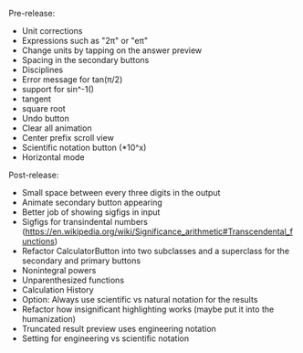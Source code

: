 Pre-release:
- Unit corrections
- Expressions such as "2π" or "eπ"
- Change units by tapping on the answer preview
- Spacing in the secondary buttons
- Disciplines
- Error message for tan(π/2)
- support for sin^-1()
- tangent
- square root
- Undo button
- Clear all animation
- Center prefix scroll view
- Scientific notation button (*10^x)
- Horizontal mode

Post-release:
- Small space between every three digits in the output
- Animate secondary button appearing
- Better job of showing sigfigs in input
- Sigfigs for transindental numbers (https://en.wikipedia.org/wiki/Significance_arithmetic#Transcendental_functions)
- Refactor CalculatorButton into two subclasses and a superclass for the secondary and primary buttons
- Nonintegral powers
- Unparenthesized functions
- Calculation History
- Option: Always use scientific vs natural notation for the results
- Refactor how insignificant highlighting works (maybe put it into the humanization)
- Truncated result preview uses engineering notation
- Setting for engineering vs scientific notation